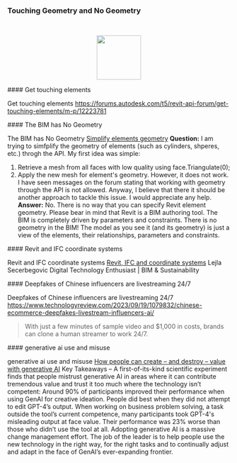 <head>
<meta http-equiv="Content-Type" content="text/html; charset=utf-8">
<link rel="stylesheet" type="text/css" href="bc.css">
<script src="https://cdn.rawgit.com/google/code-prettify/master/loader/run_prettify.js" type="text/javascript"></script>
</head>

<!---

- Get touching elements
  https://forums.autodesk.com/t5/revit-api-forum/get-touching-elements/m-p/12223781

- The BIM has No Geometry
  [Simplify elements geometry](https://forums.autodesk.com/t5/revit-api-forum/simplify-elements-geometry/m-p/12266629)
  **Question:** I am trying to simfplify the geometry of elements (such as cylinders, shperes, etc.) throgh the API.
  My first idea was simple:
  1. Retrieve a mesh from all faces with low quality using face.Triangulate(0);
  2. Apply the new mesh for element's geometry.
  However, it does not work. I have seen messages on the forum stating that working with geometry through the API is not allowed. Anyway, I believe that there it should be another approach to tackle this issue. I would appreciate any help.
  **Answer:** No. There is no way that you can specify Revit element geometry. Please bear in mind that Revit is a BIM authoring tool. The BIM is completely driven by parameters and constraints.
  There is no geometry in the BIM!
  The model as you see it (and its geometry) is just a view of the elements, their relationships, parameters and constraints.

- Revit and IFC coordinate systems
  [Revit, IFC and coordinate systems](https://bim-me-up.com/en/revit-ifc-und-koordinatensysteme/)
  Lejla Secerbegovic
  Digital Technology Enthusiast | BIM & Sustainability

- Deepfakes of Chinese influencers are livestreaming 24/7
  https://www.technologyreview.com/2023/09/19/1079832/chinese-ecommerce-deepfakes-livestream-influencers-ai/
  > With just a few minutes of sample video and $1,000 in costs, brands can clone a human streamer to work 24/7.

- generative ai use and misuse
  [How people can create &ndash; and destroy &ndash; value with generative AI](https://www.bcg.com/publications/2023/how-people-create-and-destroy-value-with-gen-ai)
  Key Takeaways &ndash; A first-of-its-kind scientific experiment finds that people mistrust generative AI in areas where it can contribute tremendous value and trust it too much where the technology isn’t competent:
  Around 90% of participants improved their performance when using GenAI for creative ideation. People did best when they did not attempt to edit GPT-4’s output.
  When working on business problem solving, a task outside the tool’s current competence, many participants took GPT-4's misleading output at face value. Their performance was 23% worse than those who didn’t use the tool at all.
  Adopting generative AI is a massive change management effort. The job of the leader is to help people use the new technology in the right way, for the right tasks and to continually adjust and adapt in the face of GenAI’s ever-expanding frontier.

twitter:

@AutodeskAPS  #RevitAPI  @AutodeskRevit  #BIM @DynamoBIM

linkedin:

 #AutodeskAPS  #Revit #API  #Autodesk

#BIM #DynamoBIM #AutodeskAPS #Revit #API #IFC #SDK #Autodesk #AEC #adsk

the [Revit API discussion forum](http://forums.autodesk.com/t5/revit-api-forum/bd-p/160) thread

<center>
<img src="img/" alt="" title="" width="600"/>
<p style="font-size: 80%; font-style:italic"></p>
</center>

-->

### Touching Geometry and No Geometry


<pre class="prettyprint lang-cs">

</pre>


<center>
<img src="img/" alt="" title="" width="100"/>
</center>


####<a name="2"></a> Get touching elements

Get touching elements
https://forums.autodesk.com/t5/revit-api-forum/get-touching-elements/m-p/12223781

####<a name="3"></a> The BIM has No Geometry

The BIM has No Geometry
[Simplify elements geometry](https://forums.autodesk.com/t5/revit-api-forum/simplify-elements-geometry/m-p/12266629)
**Question:** I am trying to simfplify the geometry of elements (such as cylinders, shperes, etc.) throgh the API.
My first idea was simple:
1. Retrieve a mesh from all faces with low quality using face.Triangulate(0);
2. Apply the new mesh for element's geometry.
However, it does not work. I have seen messages on the forum stating that working with geometry through the API is not allowed. Anyway, I believe that there it should be another approach to tackle this issue. I would appreciate any help.
**Answer:** No. There is no way that you can specify Revit element geometry. Please bear in mind that Revit is a BIM authoring tool. The BIM is completely driven by parameters and constraints.
There is no geometry in the BIM!
The model as you see it (and its geometry) is just a view of the elements, their relationships, parameters and constraints.

####<a name="4"></a> Revit and IFC coordinate systems

Revit and IFC coordinate systems
[Revit, IFC and coordinate systems](https://bim-me-up.com/en/revit-ifc-und-koordinatensysteme/)
Lejla Secerbegovic
Digital Technology Enthusiast | BIM & Sustainability

####<a name="5"></a> Deepfakes of Chinese influencers are livestreaming 24/7

Deepfakes of Chinese influencers are livestreaming 24/7
https://www.technologyreview.com/2023/09/19/1079832/chinese-ecommerce-deepfakes-livestream-influencers-ai/
> With just a few minutes of sample video and $1,000 in costs, brands can clone a human streamer to work 24/7.

####<a name="6"></a> generative ai use and misuse

generative ai use and misuse
[How people can create &ndash; and destroy &ndash; value with generative AI](https://www.bcg.com/publications/2023/how-people-create-and-destroy-value-with-gen-ai)
Key Takeaways &ndash; A first-of-its-kind scientific experiment finds that people mistrust generative AI in areas where it can contribute tremendous value and trust it too much where the technology isn’t competent:
Around 90% of participants improved their performance when using GenAI for creative ideation. People did best when they did not attempt to edit GPT-4’s output.
When working on business problem solving, a task outside the tool’s current competence, many participants took GPT-4's misleading output at face value. Their performance was 23% worse than those who didn’t use the tool at all.
Adopting generative AI is a massive change management effort. The job of the leader is to help people use the new technology in the right way, for the right tasks and to continually adjust and adapt in the face of GenAI’s ever-expanding frontier.


